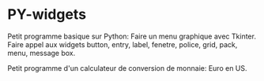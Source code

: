 # PY-widgets

Petit programme basique sur Python: Faire un menu graphique avec Tkinter. Faire appel aux widgets button, entry, label, fenetre, police, grid, pack, menu, message box.

Petit programme d'un calculateur de conversion de monnaie: Euro en US.

